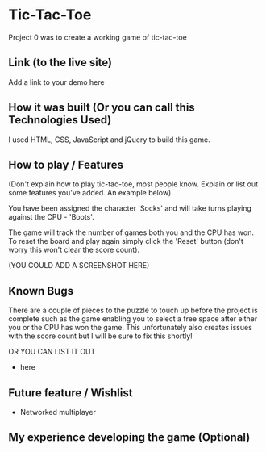 # Tic-Tac-Toe

Project 0 was to create a working game of tic-tac-toe

## Link (to the live site)

Add a link to your demo here

## How it was built (Or you can call this Technologies Used)

I used HTML, CSS, JavaScript and jQuery to build this game.

## How to play / Features

(Don't explain how to play tic-tac-toe, most people know. Explain or list out some features you've added. An example below)

You have been assigned the character 'Socks' and will take turns playing against the CPU - 'Boots'.

The game will track the number of games both you and the CPU has won. To reset the board and play again simply click the 'Reset' button (don't worry this won't clear the score count).

(YOU COULD ADD A SCREENSHOT HERE)

## Known Bugs

There are a couple of pieces to the puzzle to touch up before the project is complete such as the game enabling you to select a free space after either you or the CPU has won the game. This unfortunately also creates issues with the score count but I will be sure to fix this shortly!

OR YOU CAN LIST IT OUT

- here

## Future feature / Wishlist

- Networked multiplayer

## My experience developing the game (Optional)
